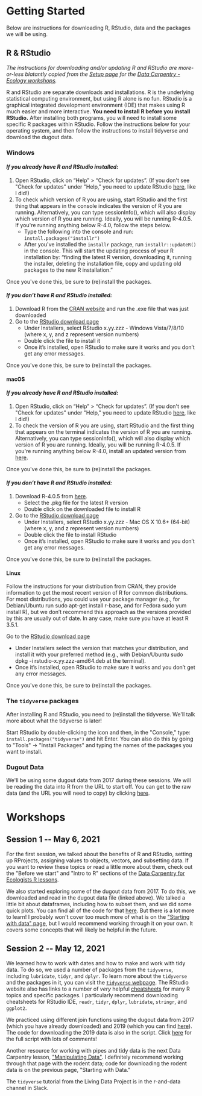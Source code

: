 
# Getting Started
Below are instructions for downloading R, RStudio, data and the packages we will be using.

## R & RStudio
_The instructions for downloading and/or updating R and RStudio are more-or-less blatantly copied from the [Setup page](https://datacarpentry.org/ecology-workshop/setup-r-workshop.html) for the [Data Carpentry - Ecology workshops](https://datacarpentry.org/lessons/#ecology-workshop)._

R and RStudio are separate downloads and installations. R is the underlying statistical computing environment, but using R alone is no fun. RStudio is a graphical integrated development environment (IDE) that makes using R much easier and more interactive. **You need to install R before you install RStudio.** After installing both programs, you will need to install some specific R packages within RStudio. Follow the instructions below for your operating system, and then follow the instructions to install tidyverse and download the dugout data.

### Windows

#### *If you already have R and RStudio installed:*

1. Open RStudio, click on “Help” > “Check for updates”. (If you don't see "Check for updates" under "Help," you need to update RStudio [here](https://www.rstudio.com/products/rstudio/download/#download), like I did!)
2. To check which version of R you are using, start RStudio and the first thing that appears in the console indicates the version of R you are running. Alternatively, you can type sessionInfo(), which will also display which version of R you are running. Ideally, you will be running R-4.0.5. If you're running anything below R-4.0, follow the steps below. 
    * Type the following into the console and run: `install.packages("installr")`
    * After you've installed the `installr` package, run `installr::updateR()` in the console. This will start the updating process of your R installation by: “finding the latest R version, downloading it, running the installer, deleting the installation file, copy and updating old packages to the new R installation.”

Once you've done this, be sure to (re)install the packages. 

#### *If you don’t have R and RStudio installed:*

1. Download R from the [CRAN website](https://cran.r-project.org/bin/windows/base/) and run the .exe file that was just downloaded
2. Go to the [RStudio download page](https://www.rstudio.com/products/rstudio/download/#download)
    * Under Installers, select RStudio x.yy.zzz - Windows Vista/7/8/10 (where x, y, and z represent version numbers)
    * Double click the file to install it
    * Once it’s installed, open RStudio to make sure it works and you don’t get any error messages.

Once you've done this, be sure to (re)install the packages. 

#### macOS

#### *If you already have R and RStudio installed:*

1. Open RStudio, click on “Help” > “Check for updates”. (If you don't see "Check for updates" under "Help," you need to update RStudio [here](https://www.rstudio.com/products/rstudio/download/#download), like I did!)
2. To check the version of R you are using, start RStudio and the first thing that appears on the terminal indicates the version of R you are running. Alternatively, you can type sessionInfo(), which will also display which version of R you are running. Ideally, you will be running R-4.0.5. If you're running anything below R-4.0, install an updated version from [here](https://cloud.r-project.org/bin/macosx/). 

Once you've done this, be sure to (re)install the packages. 

#### *If you don’t have R and RStudio installed:*

1. Download R-4.0.5 from [here](https://cloud.r-project.org/bin/macosx/).
    * Select the .pkg file for the latest R version
    * Double click on the downloaded file to install R
2. Go to the [RStudio download page](https://www.rstudio.com/products/rstudio/download/#download)
    * Under Installers, select RStudio x.yy.zzz - Mac OS X 10.6+ (64-bit) (where x, y, and z represent version numbers)
    * Double click the file to install RStudio
    * Once it’s installed, open RStudio to make sure it works and you don’t get any error messages.

Once you've done this, be sure to (re)install the packages. 

#### Linux
Follow the instructions for your distribution from CRAN, they provide information to get the most recent version of R for common distributions. For most distributions, you could use your package manager (e.g., for Debian/Ubuntu run sudo apt-get install r-base, and for Fedora sudo yum install R), but we don’t recommend this approach as the versions provided by this are usually out of date. In any case, make sure you have at least R 3.5.1.

Go to the [RStudio download page](https://www.rstudio.com/products/rstudio/download/#download)
* Under Installers select the version that matches your distribution, and install it with your preferred method (e.g., with Debian/Ubuntu sudo dpkg -i rstudio-x.yy.zzz-amd64.deb at the terminal).
* Once it’s installed, open RStudio to make sure it works and you don’t get any error messages.

Once you've done this, be sure to (re)install the packages. 

### The `tidyverse` packages

After installing R and RStudio, you need to (re)install the tidyverse. We'll talk more about what the tidyverse is later!

Start RStudio by double-clicking the icon and then, in the "Console," type: `install.packages("tidyverse")` and hit Enter. You can also do this by going to "Tools" -> "Install Packages" and typing the names of the packages you want to install.

### Dugout Data
We'll be using some dugout data from 2017 during these sessions. We will be reading the data into R from the URL to start off. You can get to the raw data (and the URL you will need to copy) by clicking [here](https://raw.githubusercontent.com/bleds22e/FAST_lab_training/master/data/Dugout_master%202017.csv).

# Workshops

## Session 1 -- May 6, 2021
For the first session, we talked about the benefits of R and RStudio, setting up RProjects, assigning values to objects, vectors, and subsetting data. If you want to review these topics or read a little more about them, check out the "Before we start" and "Intro to R" sections of the [Data Carpentry for Ecologists R lessons](https://datacarpentry.org/R-ecology-lesson/00-before-we-start.html).

We also started exploring some of the dugout data from 2017. To do this, we downloaded and read in the dugout data file (linked above). We talked a little bit about dataframes, including how to subset them, and we did some quick plots. You can find all of the code for that [here](https://raw.githubusercontent.com/bleds22e/FAST_lab_training/master/scripts/dugouts_2017_complete.R). But there is a lot more to learn! I probably won't cover too much more of what is on the ["Starting with data" page](https://datacarpentry.org/R-ecology-lesson/02-starting-with-data.html), but I would recommend working through it on your own. It covers some concepts that will likely be helpful in the future. 

## Session 2 -- May 12, 2021
We learned how to work with dates and how to make and work with tidy data. To do so, we used a number of packages from the `tidyverse`, including `lubridate`, `tidyr`, and `dplyr`. To learn more about the `tidyverse` and the packages in it, you can visit the [`tidyverse` webpage](https://www.tidyverse.org/). The RStudio website also has links to a number of _very_ helpful [cheatsheets](https://www.rstudio.com/resources/cheatsheets/) for many R topics and specific packages. I particularly recommend downloading cheatsheets for RStudio IDE, `readr`, `tidyr`, `dplyr`, `lubridate`, `stringr`, and `ggplot2`. 

We practiced using different join functions using the dugout data from 2017 (which you have already downloaded) and 2019 (which you can find [here](https://raw.githubusercontent.com/bleds22e/FAST_lab_training/master/data/Dugout_master2019.csv)). The code for downloading the 2019 data is also in the script. Click [here](https://raw.githubusercontent.com/bleds22e/FAST_lab_training/master/scripts/Session2.R) for the full script with lots of comments!

Another resource for working with pipes and tidy data is the next Data Carpentry lesson, ["Manipulating Data"](https://datacarpentry.org/R-ecology-lesson/03-dplyr.html). I definitely recommend working through that page with the rodent data; code for downloading the rodent data is on the previous page, "Starting with Data."

The `tidyverse` tutorial from the Living Data Project is in the r-and-data channel in Slack.
